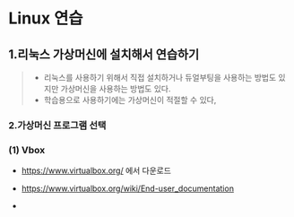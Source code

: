 # Linux 연습

## 1.리눅스 가상머신에 설치해서 연습하기

> - 리눅스를 사용하기 위해서 직접 설치하거나 듀얼부팅을 사용하는 방법도 있지만 가상머신을 사용하는 방법도 있다.
> - 학습용으로 사용하기에는 가상머신이 적절할 수 있다,

### 2.가상머신 프로그램 선택

### (1) Vbox

- https://www.virtualbox.org/ 에서 다운로드

- https://www.virtualbox.org/wiki/End-user_documentation

- 